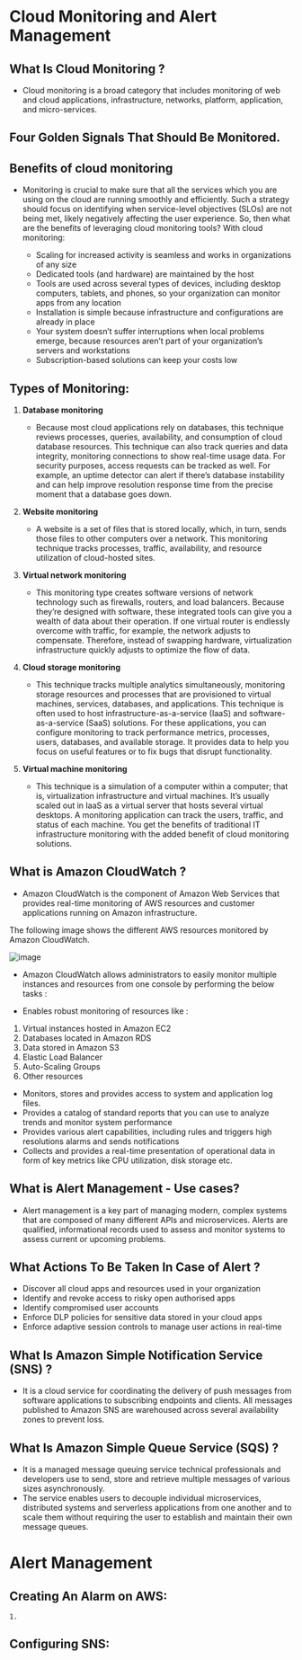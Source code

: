 # Cloud Monitoring and Alert Management


## What Is Cloud Monitoring ?
- Cloud monitoring is a broad category that includes monitoring of web and cloud applications, infrastructure, networks, platform, application, and micro-services.

## Four Golden Signals That Should Be Monitored.

## Benefits of cloud monitoring

- Monitoring is crucial to make sure that all the services which you are using on the cloud are running smoothly and efficiently. Such a strategy should focus on identifying when service-level objectives (SLOs) are not being met, likely negatively affecting the user experience. So, then what are the benefits of leveraging cloud monitoring tools? With cloud monitoring:

   - Scaling for increased activity is seamless and works in organizations of any size
   - Dedicated tools (and hardware) are maintained by the host
   - Tools are used across several types of devices, including desktop computers, tablets, and phones, so your organization can monitor apps from any location
   - Installation is simple because infrastructure and configurations are already in place
   - Your system doesn’t suffer interruptions when local problems emerge, because resources aren’t part of your organization’s servers and workstations
   - Subscription-based solutions can keep your costs low

## Types of Monitoring:

1. **Database monitoring**
   - Because most cloud applications rely on databases, this technique reviews processes, queries, availability, and consumption of cloud database resources. This technique can also track queries and data integrity, monitoring connections to show real-time usage data. For security purposes, access requests can be tracked as well. For example, an uptime detector can alert if there’s database instability and can help improve resolution response time from the precise moment that a database goes down.

2. **Website monitoring**
   - A website is a set of files that is stored locally, which, in turn, sends those files to other computers over a network. This monitoring technique tracks processes, traffic, availability, and resource utilization of cloud-hosted sites.

3. **Virtual network monitoring**
   - This monitoring type creates software versions of network technology such as firewalls, routers, and load balancers. Because they’re designed with software, these integrated tools can give you a wealth of data about their operation. If one virtual router is endlessly overcome with traffic, for example, the network adjusts to compensate. Therefore, instead of swapping hardware, virtualization infrastructure quickly adjusts to optimize the flow of data.

4. **Cloud storage monitoring**
   - This technique tracks multiple analytics simultaneously, monitoring storage resources and processes that are provisioned to virtual machines, services, databases, and applications. This technique is often used to host infrastructure-as-a-service (IaaS) and software-as-a-service (SaaS) solutions. For these applications, you can configure monitoring to track performance metrics, processes, users, databases, and available storage. It provides data to help you focus on useful features or to fix bugs that disrupt functionality.

5. **Virtual machine monitoring**
   - This technique is a simulation of a computer within a computer; that is, virtualization infrastructure and virtual machines. It’s usually scaled out in IaaS as a virtual server that hosts several virtual desktops. A monitoring application can track the users, traffic, and status of each machine. You get the benefits of traditional IT infrastructure monitoring with the added benefit of cloud monitoring solutions.

## What is Amazon CloudWatch ?

- Amazon CloudWatch is the component of Amazon Web Services that provides real-time monitoring of AWS resources and customer applications running on Amazon infrastructure.

The following image shows the different AWS resources monitored by Amazon CloudWatch.

![image](https://user-images.githubusercontent.com/97620055/186393883-a4d01127-ff42-41db-aea7-e6ba4b0a5425.png)


- Amazon CloudWatch allows administrators to easily monitor multiple instances and resources from one console by performing the below tasks :

- Enables robust monitoring of resources like :

 1. Virtual instances hosted in Amazon EC2
 2. Databases located in Amazon RDS
 3. Data stored in Amazon S3
 4. Elastic Load Balancer
 5. Auto-Scaling Groups
 6. Other resources

- Monitors, stores and provides access to system and application log files.
- Provides a catalog of standard reports that you can use to analyze trends and monitor system performance
- Provides various alert capabilities, including rules and triggers high resolutions alarms and sends notifications
- Collects and provides a real-time presentation of operational data in form of key metrics like CPU utilization, disk storage etc. 

## What is Alert Management - Use cases?

- Alert management is a key part of managing modern, complex systems that are composed of many different APIs and microservices. Alerts are qualified, informational records used to assess and monitor systems to assess current or upcoming problems.
## What Actions To Be Taken In Case of Alert ?

   - Discover all cloud apps and resources used in your organization
   - Identify and revoke access to risky open authorised apps
   - Identify compromised user accounts
   - Enforce DLP policies for sensitive data stored in your cloud apps
   - Enforce adaptive session controls to manage user actions in real-time

## What Is  Amazon Simple Notification Service (SNS) ?

- It is a cloud service for coordinating the delivery of push messages from software applications to subscribing endpoints and clients. All messages published to Amazon SNS are warehoused across several availability zones to prevent loss. 

## What Is Amazon Simple Queue Service (SQS) ?

- It is a managed message queuing service technical professionals and developers use to send, store and retrieve multiple messages of various sizes asynchronously.
- The service enables users to decouple individual microservices, distributed systems and serverless applications from one another and to scale them without requiring the user to establish and maintain their own message queues.

# Alert Management

## Creating An Alarm on AWS:
    1. 



## Configuring SNS: